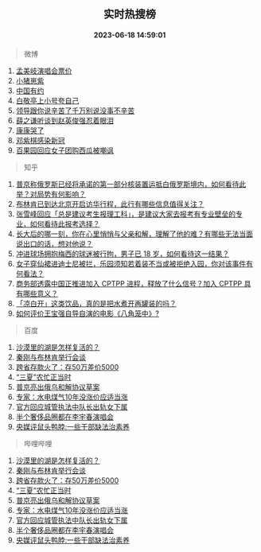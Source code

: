 <div align="center"><h2>实时热搜榜</h2><h4>2023-06-18 14:59:01</h4></div>

> 微博  

1. [孟美岐演唱会票价](https://s.weibo.com/weibo?q=%E5%AD%9F%E7%BE%8E%E5%B2%90%E6%BC%94%E5%94%B1%E4%BC%9A%E7%A5%A8%E4%BB%B7&t=31&band_rank=1&Refer=top)<br />
2. [小猪崽紫](https://s.weibo.com/weibo?q=%E5%B0%8F%E7%8C%AA%E5%B4%BD%E7%B4%AB&t=31&band_rank=2&Refer=top)<br />
3. [中国有约](https://s.weibo.com/weibo?q=%23%E4%B8%AD%E5%9B%BD%E6%9C%89%E7%BA%A6%23&t=31&band_rank=3&Refer=top)<br />
4. [白敬亭上小号夸自己](https://s.weibo.com/weibo?q=%23%E7%99%BD%E6%95%AC%E4%BA%AD%E4%B8%8A%E5%B0%8F%E5%8F%B7%E5%A4%B8%E8%87%AA%E5%B7%B1%23&t=31&band_rank=4&Refer=top)<br />
5. [领导跟你说辛苦了千万别说没事不辛苦](https://s.weibo.com/weibo?q=%E9%A2%86%E5%AF%BC%E8%B7%9F%E4%BD%A0%E8%AF%B4%E8%BE%9B%E8%8B%A6%E4%BA%86%E5%8D%83%E4%B8%87%E5%88%AB%E8%AF%B4%E6%B2%A1%E4%BA%8B%E4%B8%8D%E8%BE%9B%E8%8B%A6&t=31&band_rank=5&Refer=top)<br />
6. [薛之谦听谈到赵英俊强忍着眼泪](https://s.weibo.com/weibo?q=%23%E8%96%9B%E4%B9%8B%E8%B0%A6%E5%90%AC%E8%B0%88%E5%88%B0%E8%B5%B5%E8%8B%B1%E4%BF%8A%E5%BC%BA%E5%BF%8D%E7%9D%80%E7%9C%BC%E6%B3%AA%23&t=31&band_rank=6&Refer=top)<br />
7. [康康哭了](https://s.weibo.com/weibo?q=%23%E5%BA%B7%E5%BA%B7%E5%93%AD%E4%BA%86%23&t=31&band_rank=7&Refer=top)<br />
8. [邓紫棋感染新冠](https://s.weibo.com/weibo?q=%23%E9%82%93%E7%B4%AB%E6%A3%8B%E6%84%9F%E6%9F%93%E6%96%B0%E5%86%A0%23&t=31&band_rank=8&Refer=top)<br />
9. [百果园回应女子团购西瓜被嘲讽](https://s.weibo.com/weibo?q=%23%E7%99%BE%E6%9E%9C%E5%9B%AD%E5%9B%9E%E5%BA%94%E5%A5%B3%E5%AD%90%E5%9B%A2%E8%B4%AD%E8%A5%BF%E7%93%9C%E8%A2%AB%E5%98%B2%E8%AE%BD%23&t=31&band_rank=9&Refer=top)<br />

> 知乎  

1. [普京称俄罗斯已经将承诺的第一部分核装置运抵白俄罗斯境内，如何看待此举？对局势有何影响？](https://www.zhihu.com/question/607107944)<br />
2. [布林肯已到达北京开启访华行程，此行有哪些信息值得关注？](https://www.zhihu.com/question/607270958)<br />
3. [张雪峰回应「总是建议考生报理工科」，是建议大家去报考有专业壁垒的专业，如何看待此报考选择？](https://www.zhihu.com/question/606790360)<br />
4. [长大后的哪一刻，你在心里悄悄与父亲和解，理解了他的难？有哪些无法当面说出口的话，想对他说？](https://www.zhihu.com/question/605713053)<br />
5. [冲进球场拥抱梅西的球迷被行拘，男子已 18 岁，如何看待这一结果？](https://www.zhihu.com/question/607010548)<br />
6. [女子穿仙裙进迪士尼被拦，乐园须知若着装不当或被拒绝入园，你对该事件有何看法？](https://www.zhihu.com/question/606726034)<br />
7. [商务部透露中国正推进加入 CPTPP 进程，释放了什么信号？加入 CPTPP 具有哪些意义？](https://www.zhihu.com/question/607175927)<br />
8. [「凉白开」这类饮品，真的是把水煮开再罐装的吗？](https://www.zhihu.com/question/606321291)<br />
9. [如何评价王宝强自导自演的电影《八角笼中》?](https://www.zhihu.com/question/566061816)<br />

> 百度  

1. [沙漠里的湖是怎样复活的？](https://www.baidu.com/s?wd=%E6%B2%99%E6%BC%A0%E9%87%8C%E7%9A%84%E6%B9%96%E6%98%AF%E6%80%8E%E6%A0%B7%E5%A4%8D%E6%B4%BB%E7%9A%84%EF%BC%9F&sa=fyb_news&rsv_dl=fyb_news)<br />
2. [秦刚与布林肯举行会谈](https://www.baidu.com/s?wd=%E7%A7%A6%E5%88%9A%E4%B8%8E%E5%B8%83%E6%9E%97%E8%82%AF%E4%B8%BE%E8%A1%8C%E4%BC%9A%E8%B0%88&sa=fyb_news&rsv_dl=fyb_news)<br />
3. [跨省存款火了：存50万差价5000](https://www.baidu.com/s?wd=%E8%B7%A8%E7%9C%81%E5%AD%98%E6%AC%BE%E7%81%AB%E4%BA%86%EF%BC%9A%E5%AD%9850%E4%B8%87%E5%B7%AE%E4%BB%B75000&sa=fyb_news&rsv_dl=fyb_news)<br />
4. [“三夏”农忙正当时](https://www.baidu.com/s?wd=%E2%80%9C%E4%B8%89%E5%A4%8F%E2%80%9D%E5%86%9C%E5%BF%99%E6%AD%A3%E5%BD%93%E6%97%B6&sa=fyb_news&rsv_dl=fyb_news)<br />
5. [普京亮出俄乌和解协议草案](https://www.baidu.com/s?wd=%E6%99%AE%E4%BA%AC%E4%BA%AE%E5%87%BA%E4%BF%84%E4%B9%8C%E5%92%8C%E8%A7%A3%E5%8D%8F%E8%AE%AE%E8%8D%89%E6%A1%88&sa=fyb_news&rsv_dl=fyb_news)<br />
6. [专家：水电煤气10年没涨价应适当涨](https://www.baidu.com/s?wd=%E4%B8%93%E5%AE%B6%EF%BC%9A%E6%B0%B4%E7%94%B5%E7%85%A4%E6%B0%9410%E5%B9%B4%E6%B2%A1%E6%B6%A8%E4%BB%B7%E5%BA%94%E9%80%82%E5%BD%93%E6%B6%A8&sa=fyb_news&rsv_dl=fyb_news)<br />
7. [官方回应城管执法中队长出轨女下属](https://www.baidu.com/s?wd=%E5%AE%98%E6%96%B9%E5%9B%9E%E5%BA%94%E5%9F%8E%E7%AE%A1%E6%89%A7%E6%B3%95%E4%B8%AD%E9%98%9F%E9%95%BF%E5%87%BA%E8%BD%A8%E5%A5%B3%E4%B8%8B%E5%B1%9E&sa=fyb_news&rsv_dl=fyb_news)<br />
8. [半个奢侈品圈都在李宇春演唱会](https://www.baidu.com/s?wd=%E5%8D%8A%E4%B8%AA%E5%A5%A2%E4%BE%88%E5%93%81%E5%9C%88%E9%83%BD%E5%9C%A8%E6%9D%8E%E5%AE%87%E6%98%A5%E6%BC%94%E5%94%B1%E4%BC%9A&sa=fyb_news&rsv_dl=fyb_news)<br />
9. [央媒评鼠头鸭脖:一些干部缺法治素养](https://www.baidu.com/s?wd=%E5%A4%AE%E5%AA%92%E8%AF%84%E9%BC%A0%E5%A4%B4%E9%B8%AD%E8%84%96%3A%E4%B8%80%E4%BA%9B%E5%B9%B2%E9%83%A8%E7%BC%BA%E6%B3%95%E6%B2%BB%E7%B4%A0%E5%85%BB&sa=fyb_news&rsv_dl=fyb_news)<br />

> 哔哩哔哩  

1. [沙漠里的湖是怎样复活的？](https://www.baidu.com/s?wd=%E6%B2%99%E6%BC%A0%E9%87%8C%E7%9A%84%E6%B9%96%E6%98%AF%E6%80%8E%E6%A0%B7%E5%A4%8D%E6%B4%BB%E7%9A%84%EF%BC%9F&sa=fyb_news&rsv_dl=fyb_news)<br />
2. [秦刚与布林肯举行会谈](https://www.baidu.com/s?wd=%E7%A7%A6%E5%88%9A%E4%B8%8E%E5%B8%83%E6%9E%97%E8%82%AF%E4%B8%BE%E8%A1%8C%E4%BC%9A%E8%B0%88&sa=fyb_news&rsv_dl=fyb_news)<br />
3. [跨省存款火了：存50万差价5000](https://www.baidu.com/s?wd=%E8%B7%A8%E7%9C%81%E5%AD%98%E6%AC%BE%E7%81%AB%E4%BA%86%EF%BC%9A%E5%AD%9850%E4%B8%87%E5%B7%AE%E4%BB%B75000&sa=fyb_news&rsv_dl=fyb_news)<br />
4. [“三夏”农忙正当时](https://www.baidu.com/s?wd=%E2%80%9C%E4%B8%89%E5%A4%8F%E2%80%9D%E5%86%9C%E5%BF%99%E6%AD%A3%E5%BD%93%E6%97%B6&sa=fyb_news&rsv_dl=fyb_news)<br />
5. [普京亮出俄乌和解协议草案](https://www.baidu.com/s?wd=%E6%99%AE%E4%BA%AC%E4%BA%AE%E5%87%BA%E4%BF%84%E4%B9%8C%E5%92%8C%E8%A7%A3%E5%8D%8F%E8%AE%AE%E8%8D%89%E6%A1%88&sa=fyb_news&rsv_dl=fyb_news)<br />
6. [专家：水电煤气10年没涨价应适当涨](https://www.baidu.com/s?wd=%E4%B8%93%E5%AE%B6%EF%BC%9A%E6%B0%B4%E7%94%B5%E7%85%A4%E6%B0%9410%E5%B9%B4%E6%B2%A1%E6%B6%A8%E4%BB%B7%E5%BA%94%E9%80%82%E5%BD%93%E6%B6%A8&sa=fyb_news&rsv_dl=fyb_news)<br />
7. [官方回应城管执法中队长出轨女下属](https://www.baidu.com/s?wd=%E5%AE%98%E6%96%B9%E5%9B%9E%E5%BA%94%E5%9F%8E%E7%AE%A1%E6%89%A7%E6%B3%95%E4%B8%AD%E9%98%9F%E9%95%BF%E5%87%BA%E8%BD%A8%E5%A5%B3%E4%B8%8B%E5%B1%9E&sa=fyb_news&rsv_dl=fyb_news)<br />
8. [半个奢侈品圈都在李宇春演唱会](https://www.baidu.com/s?wd=%E5%8D%8A%E4%B8%AA%E5%A5%A2%E4%BE%88%E5%93%81%E5%9C%88%E9%83%BD%E5%9C%A8%E6%9D%8E%E5%AE%87%E6%98%A5%E6%BC%94%E5%94%B1%E4%BC%9A&sa=fyb_news&rsv_dl=fyb_news)<br />
9. [央媒评鼠头鸭脖:一些干部缺法治素养](https://www.baidu.com/s?wd=%E5%A4%AE%E5%AA%92%E8%AF%84%E9%BC%A0%E5%A4%B4%E9%B8%AD%E8%84%96%3A%E4%B8%80%E4%BA%9B%E5%B9%B2%E9%83%A8%E7%BC%BA%E6%B3%95%E6%B2%BB%E7%B4%A0%E5%85%BB&sa=fyb_news&rsv_dl=fyb_news)<br />
